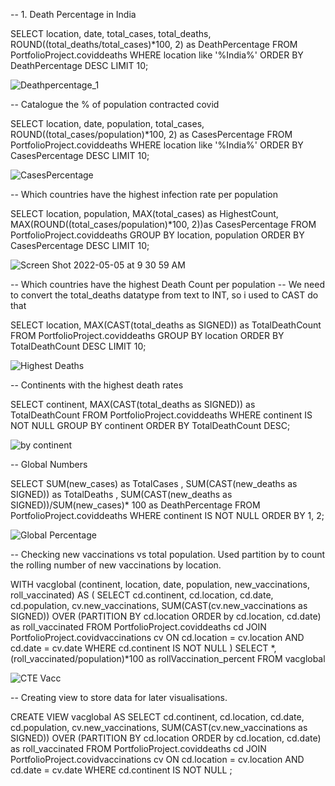 

-- 1. Death Percentage in India

SELECT location, date, total_cases, total_deaths, ROUND((total_deaths/total_cases)*100, 2) as DeathPercentage
FROM PortfolioProject.coviddeaths
WHERE location like '%India%'
ORDER BY DeathPercentage DESC
LIMIT 10;

![Deathpercentage_1](https://user-images.githubusercontent.com/85157023/166828658-dd28c075-3fc8-4886-81a1-d71044aab601.png)



-- Catalogue the % of population contracted covid

SELECT location, date, population, total_cases, ROUND((total_cases/population)*100, 2) as CasesPercentage
FROM PortfolioProject.coviddeaths
WHERE location like '%India%'
ORDER BY CasesPercentage DESC
LIMIT 10;

![CasesPercentage](https://user-images.githubusercontent.com/85157023/166828724-e96f4abb-b492-408f-85e2-1f499f6dd3c2.png)



-- Which countries have the highest infection rate per population

SELECT location, population, MAX(total_cases) as HighestCount, 
MAX(ROUND((total_cases/population)*100, 2))as CasesPercentage
FROM PortfolioProject.coviddeaths
GROUP BY location, population
ORDER BY CasesPercentage DESC
LIMIT 10;

![Screen Shot 2022-05-05 at 9 30 59 AM](https://user-images.githubusercontent.com/85157023/166829129-b6e54da8-6db3-4349-8e43-9baefc2ff5ac.png)



-- Which countries have the highest Death Count per population 
-- We need to convert the total_deaths datatype from text to INT, so i used to CAST do that

SELECT location, MAX(CAST(total_deaths as SIGNED)) as TotalDeathCount
FROM PortfolioProject.coviddeaths
GROUP BY location
ORDER BY TotalDeathCount DESC
LIMIT 10;


![Highest Deaths](https://user-images.githubusercontent.com/85157023/166829189-0e656b78-e211-4623-9df4-54058eab1fad.png)



-- Continents with the highest death rates

SELECT continent, MAX(CAST(total_deaths as SIGNED)) as TotalDeathCount
FROM PortfolioProject.coviddeaths
WHERE continent IS NOT NULL
GROUP BY continent
ORDER BY TotalDeathCount DESC;

![by continent](https://user-images.githubusercontent.com/85157023/166829207-ac01d6b1-1830-43e7-bb92-6e4a0286dc98.png)



-- Global Numbers

SELECT SUM(new_cases) as TotalCases
, SUM(CAST(new_deaths as SIGNED)) as TotalDeaths
, SUM(CAST(new_deaths as SIGNED))/SUM(new_cases)* 100 as DeathPercentage
FROM PortfolioProject.coviddeaths
WHERE continent IS NOT NULL
ORDER BY 1, 2;


![Global Percentage](https://user-images.githubusercontent.com/85157023/166829221-340b0b3c-faba-46ad-af8e-5e093bd6945d.png)




-- Checking new vaccinations vs total population. Used partition by to count the rolling number of new vaccinations by location.

WITH vacglobal (continent, location, date, population, new_vaccinations, roll_vaccinated) AS
(
SELECT cd.continent, cd.location, cd.date, cd.population, cv.new_vaccinations,
SUM(CAST(cv.new_vaccinations as SIGNED)) OVER (PARTITION BY cd.location ORDER by cd.location, cd.date) as roll_vaccinated
FROM PortfolioProject.coviddeaths cd
JOIN PortfolioProject.covidvaccinations cv
     ON cd.location = cv.location AND
     cd.date = cv.date
WHERE cd.continent IS NOT NULL
)
SELECT *, (roll_vaccinated/population)*100 as rollVaccination_percent
FROM  vacglobal

![CTE Vacc](https://user-images.githubusercontent.com/85157023/166829259-ee609ce0-4800-488f-9a9a-35e18c79d4dd.png)



-- Creating view to store data for later visualisations.

CREATE VIEW vacglobal AS
SELECT cd.continent, cd.location, cd.date, cd.population, cv.new_vaccinations,
SUM(CAST(cv.new_vaccinations as SIGNED)) OVER (PARTITION BY cd.location ORDER by cd.location, cd.date) as roll_vaccinated
FROM PortfolioProject.coviddeaths cd
JOIN PortfolioProject.covidvaccinations cv
     ON cd.location = cv.location AND
     cd.date = cv.date
WHERE cd.continent IS NOT NULL
;



